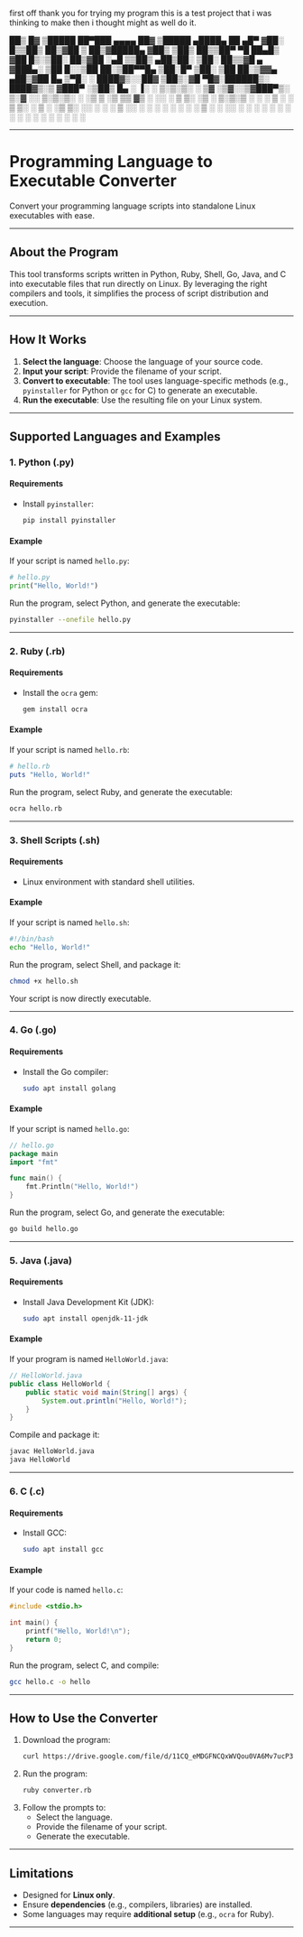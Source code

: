 first off thank you for trying my program this is a test project that i was thinking to make then i thought might as well do it.


 ██▒   █▓ ▒█████   ██▀███   ▄▄▄▄    ██▓     ▒█████   ▄████▄   ██ ▄█▀
▓██░   █▒▒██▒  ██▒▓██ ▒ ██▒▓█████▄ ▓██▒    ▒██▒  ██▒▒██▀ ▀█   ██▄█▒ 
 ▓██  █▒░▒██░  ██▒▓██ ░▄█ ▒▒██▒ ▄██▒██░    ▒██░  ██▒▒▓█    ▄ ▓███▄░ 
  ▒██ █░░▒██   ██░▒██▀▀█▄  ▒██░█▀  ▒██░    ▒██   ██░▒▓▓▄ ▄██▒▓██ █▄ 
   ▒▀█░  ░ ████▓▒░░██▓ ▒██▒░▓█  ▀█▓░██████▒░ ████▓▒░▒ ▓███▀ ░▒██▒ █▄
   ░ ▐░  ░ ▒░▒░▒░ ░ ▒▓ ░▒▓░░▒▓███▀▒░ ▒░▓  ░░ ▒░▒░▒░ ░ ░▒ ▒  ░▒ ▒▒ ▓▒
   ░ ░░    ░ ▒ ▒░   ░▒ ░ ▒░▒░▒   ░ ░ ░ ▒  ░  ░ ▒ ▒░   ░  ▒   ░ ░▒ ▒░
     ░░  ░ ░ ░ ▒    ░░   ░  ░    ░   ░ ░   ░ ░ ░ ▒  ░        ░ ░░ ░ 
      ░      ░ ░     ░      ░          ░  ░    ░ ░  ░ ░      ░  ░ 
     ░                           ░                  ░ 

---

# Programming Language to Executable Converter

Convert your programming language scripts into standalone Linux executables with ease.

---

## About the Program

This tool transforms scripts written in Python, Ruby, Shell, Go, Java, and C into executable files that run directly on Linux. By leveraging the right compilers and tools, it simplifies the process of script distribution and execution.

---

## How It Works

1. **Select the language**: Choose the language of your source code.
2. **Input your script**: Provide the filename of your script.
3. **Convert to executable**: The tool uses language-specific methods (e.g., `pyinstaller` for Python or `gcc` for C) to generate an executable.
4. **Run the executable**: Use the resulting file on your Linux system.

---

## Supported Languages and Examples

### **1. Python (.py)**

#### **Requirements**
- Install `pyinstaller`:
  ```bash
  pip install pyinstaller
  ```

#### **Example**
If your script is named `hello.py`:
```python
# hello.py
print("Hello, World!")
```

Run the program, select Python, and generate the executable:
```bash
pyinstaller --onefile hello.py
```

---

### **2. Ruby (.rb)**

#### **Requirements**
- Install the `ocra` gem:
  ```bash
  gem install ocra
  ```

#### **Example**
If your script is named `hello.rb`:
```ruby
# hello.rb
puts "Hello, World!"
```

Run the program, select Ruby, and generate the executable:
```bash
ocra hello.rb
```

---

### **3. Shell Scripts (.sh)**

#### **Requirements**
- Linux environment with standard shell utilities.

#### **Example**
If your script is named `hello.sh`:
```bash
#!/bin/bash
echo "Hello, World!"
```

Run the program, select Shell, and package it:
```bash
chmod +x hello.sh
```
Your script is now directly executable.

---

### **4. Go (.go)**

#### **Requirements**
- Install the Go compiler:
  ```bash
  sudo apt install golang
  ```

#### **Example**
If your script is named `hello.go`:
```go
// hello.go
package main
import "fmt"

func main() {
    fmt.Println("Hello, World!")
}
```

Run the program, select Go, and generate the executable:
```bash
go build hello.go
```

---

### **5. Java (.java)**

#### **Requirements**
- Install Java Development Kit (JDK):
  ```bash
  sudo apt install openjdk-11-jdk
  ```

#### **Example**
If your program is named `HelloWorld.java`:
```java
// HelloWorld.java
public class HelloWorld {
    public static void main(String[] args) {
        System.out.println("Hello, World!");
    }
}
```

Compile and package it:
```bash
javac HelloWorld.java
java HelloWorld
```

---

### **6. C (.c)**

#### **Requirements**
- Install GCC:
  ```bash
  sudo apt install gcc
  ```

#### **Example**
If your code is named `hello.c`:
```c
#include <stdio.h>

int main() {
    printf("Hello, World!\n");
    return 0;
}
```

Run the program, select C, and compile:
```bash
gcc hello.c -o hello
```

---

## How to Use the Converter

1. Download the program:
   ```bash
   curl https://drive.google.com/file/d/11CQ_eMDGFNCQxWVQou0VA6Mv7ucP3SlE/view?usp=drive_link
   ```
2. Run the program:
   ```bash
   ruby converter.rb
   ```
3. Follow the prompts to:
   - Select the language.
   - Provide the filename of your script.
   - Generate the executable.

---

## Limitations

- Designed for **Linux only**.
- Ensure **dependencies** (e.g., compilers, libraries) are installed.
- Some languages may require **additional setup** (e.g., `ocra` for Ruby).

---
